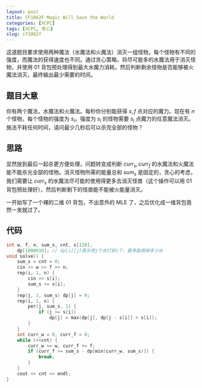 ```yaml
---
layout: post
title: CF1862F Magic Will Save the World
categories: [XCPC]
tags: [XCPC, 贪心]
slug: cf1862f
---  
```


这道题目要求使用两种魔法（水魔法和火魔法）消灭一组怪物，每个怪物有不同的强度，而魔法的获得速度也不同。通过贪心策略，将尽可能多的水魔法用于消灭怪物，并使用 01 背包预处理得到最大水魔力消耗，然后判断剩余怪物是否能够被火魔法消灭，最终输出最少需要的时间。

## 题目大意

你有两个魔法，水魔法和火魔法。每秒你分别能获得 $s,f$ 点对应的魔力。现在有 $n$ 个怪物，每个怪物的强度为 $s_i$。强度为 $s_i$ 的怪物需要 $s_i$ 点魔力的任意魔法消灭。施法不耗任何时间，请问最少几秒后可以杀完全部的怪物？

## 思路

显然放到最后一起杀更方便处理，问题转变成判断 $curr_s,curr_f$ 的水魔法和火魔法能不能杀光全部的怪物。消灭怪物所需的能量总和 $sum_s$ 是固定的，贪心的考虑，我们需要让 $curr_s$ 的水魔法尽可能的使用得更多去消灭怪兽（这个操作可以用 01 背包预处理好），然后判断剩下的怪兽能不能被火能量消灭。

一开始写了一个裸的二维 01 背包，不出意外的 MLE 了，之后优化成一维背包竟然一发就过了。

## 代码

```cpp
int w, f, n, sum_s, cnt, s[110],
    dp[1000010]; // dp[i][j]表示用j个水打前i个，最多能用掉多少水
void solve() {
    sum_s = cnt = 0;
    cin >> w >> f >> n;
    rep(i, 1, n) {
        cin >> s[i];
        sum_s += s[i];
    }
    rep(j, 1, sum_s) dp[j] = 0;
    rep(i, 1, n) {
        per(j, sum_s, 1) {
            if (j >= s[i])
                dp[j] = max(dp[j], dp[j - s[i]] + s[i]);
        }
    }
    int curr_w = 0, curr_f = 0;
    while (++cnt) {
        curr_w += w, curr_f += f;
        if (curr_f >= sum_s - dp[min(curr_w, sum_s)]) {
            break;
        }
    }
    cout << cnt << endl;
}
```
